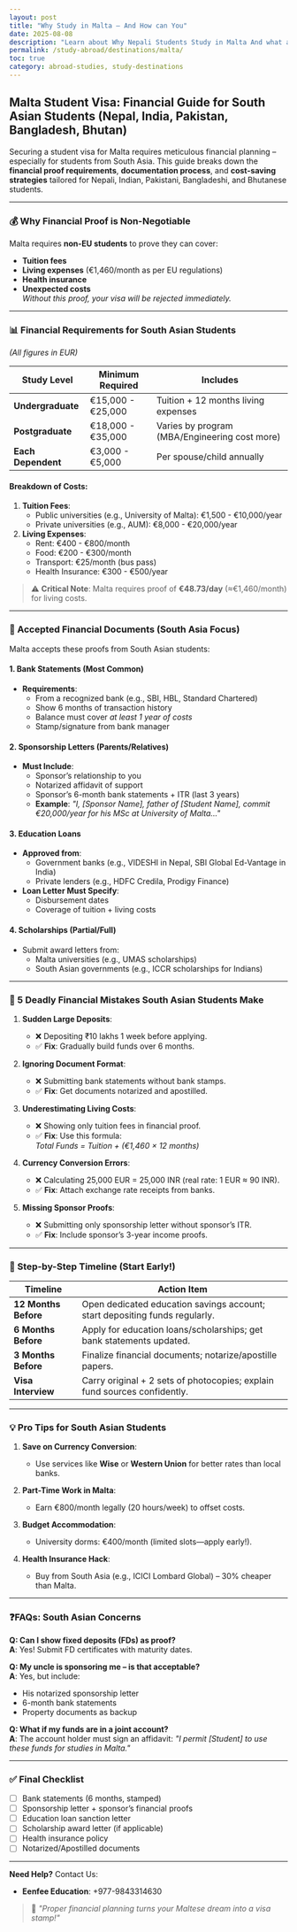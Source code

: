 ```yaml
---
layout: post
title: "Why Study in Malta — And How can You"
date: 2025-08-08
description: "Learn about Why Nepali Students Study in Malta And what are the processes"
permalink: /study-abroad/destinations/malta/
toc: true
category: abroad-studies, study-destinations
---
```



## **Malta Student Visa: Financial Guide for South Asian Students (Nepal, India, Pakistan, Bangladesh, Bhutan)**  

Securing a student visa for Malta requires meticulous financial planning – especially for students from South Asia. This guide breaks down the **financial proof requirements**, **documentation process**, and **cost-saving strategies** tailored for Nepali, Indian, Pakistani, Bangladeshi, and Bhutanese students.  

---

### **💰 Why Financial Proof is Non-Negotiable**  
Malta requires **non-EU students** to prove they can cover:  
- **Tuition fees**  
- **Living expenses** (€1,460/month as per EU regulations)  
- **Health insurance**  
- **Unexpected costs**  
*Without this proof, your visa will be rejected immediately.*  

---

### **📊 Financial Requirements for South Asian Students**  
*(All figures in EUR)*  

| Study Level       | Minimum Required | Includes                                  |  
|-------------------|------------------|-------------------------------------------|  
| **Undergraduate** | €15,000 - €25,000 | Tuition + 12 months living expenses       |  
| **Postgraduate**  | €18,000 - €35,000 | Varies by program (MBA/Engineering cost more) |  
| **Each Dependent** | €3,000 - €5,000 | Per spouse/child annually                 |  

#### **Breakdown of Costs**:  
1. **Tuition Fees**:  
   - Public universities (e.g., University of Malta): €1,500 - €10,000/year  
   - Private universities (e.g., AUM): €8,000 - €20,000/year  
2. **Living Expenses**:  
   - Rent: €400 - €800/month  
   - Food: €200 - €300/month  
   - Transport: €25/month (bus pass)  
   - Health Insurance: €300 - €500/year  

> ⚠️ **Critical Note**: Malta requires proof of **€48.73/day** (≈€1,460/month) for living costs.  

---

### **📑 Accepted Financial Documents (South Asia Focus)**  
Malta accepts these proofs from South Asian students:  

#### **1. Bank Statements (Most Common)**  
- **Requirements**:  
  - From a recognized bank (e.g., SBI, HBL, Standard Chartered)  
  - Show 6 months of transaction history  
  - Balance must cover *at least 1 year of costs*  
  - Stamp/signature from bank manager  

#### **2. Sponsorship Letters (Parents/Relatives)**  
- **Must Include**:  
  - Sponsor’s relationship to you  
  - Notarized affidavit of support  
  - Sponsor’s 6-month bank statements + ITR (last 3 years)  
  - **Example**: *"I, [Sponsor Name], father of [Student Name], commit €20,000/year for his MSc at University of Malta..."*  

#### **3. Education Loans**  
- **Approved from**:  
  - Government banks (e.g., VIDESHI in Nepal, SBI Global Ed-Vantage in India)  
  - Private lenders (e.g., HDFC Credila, Prodigy Finance)  
- **Loan Letter Must Specify**:  
  - Disbursement dates  
  - Coverage of tuition + living costs  

#### **4. Scholarships (Partial/Full)**  
- Submit award letters from:  
  - Malta universities (e.g., UMAS scholarships)  
  - South Asian governments (e.g., ICCR scholarships for Indians)  

---

### **🚫 5 Deadly Financial Mistakes South Asian Students Make**  
1. **Sudden Large Deposits**:  
   - ❌ Depositing ₹10 lakhs 1 week before applying.  
   - ✅ **Fix**: Gradually build funds over 6 months.  

2. **Ignoring Document Format**:  
   - ❌ Submitting bank statements without bank stamps.  
   - ✅ **Fix**: Get documents notarized and apostilled.  

3. **Underestimating Living Costs**:  
   - ❌ Showing only tuition fees in financial proof.  
   - ✅ **Fix**: Use this formula:  
     *Total Funds = Tuition + (€1,460 × 12 months)*  

4. **Currency Conversion Errors**:  
   - ❌ Calculating 25,000 EUR = 25,000 INR (real rate: 1 EUR ≈ 90 INR).  
   - ✅ **Fix**: Attach exchange rate receipts from banks.  

5. **Missing Sponsor Proofs**:  
   - ❌ Submitting only sponsorship letter without sponsor’s ITR.  
   - ✅ **Fix**: Include sponsor’s 3-year income proofs.  

---

### **📅 Step-by-Step Timeline (Start Early!)**  

| Timeline          | Action Item                                                                 |  
|-------------------|-----------------------------------------------------------------------------|  
| **12 Months Before** | Open dedicated education savings account; start depositing funds regularly. |  
| **6 Months Before** | Apply for education loans/scholarships; get bank statements updated.        |  
| **3 Months Before** | Finalize financial documents; notarize/apostille papers.                    |  
| **Visa Interview** | Carry original + 2 sets of photocopies; explain fund sources confidently.   |  

---

### **💡 Pro Tips for South Asian Students**  
1. **Save on Currency Conversion**:  
   - Use services like **Wise** or **Western Union** for better rates than local banks.  

2. **Part-Time Work in Malta**:  
   - Earn €800/month legally (20 hours/week) to offset costs.  

3. **Budget Accommodation**:  
   - University dorms: €400/month (limited slots—apply early!).  

4. **Health Insurance Hack**:  
   - Buy from South Asia (e.g., ICICI Lombard Global) – 30% cheaper than Malta.  

---

### **❓FAQs: South Asian Concerns**  
**Q: Can I show fixed deposits (FDs) as proof?**  
**A**: Yes! Submit FD certificates with maturity dates.  

**Q: My uncle is sponsoring me – is that acceptable?**  
**A**: Yes, but include:  
- His notarized sponsorship letter  
- 6-month bank statements  
- Property documents as backup  

**Q: What if my funds are in a joint account?**  
**A**: The account holder must sign an affidavit: *"I permit [Student] to use these funds for studies in Malta."*  

---

### **✅ Final Checklist**  
- [ ] Bank statements (6 months, stamped)  
- [ ] Sponsorship letter + sponsor’s financial proofs  
- [ ] Education loan sanction letter  
- [ ] Scholarship award letter (if applicable)  
- [ ] Health insurance policy  
- [ ] Notarized/Apostilled documents  

---

**Need Help?** Contact Us:  
- **Eenfee Education**: +977-9843314630  

> 🌟 *"Proper financial planning turns your Maltese dream into a visa stamp!"*  

